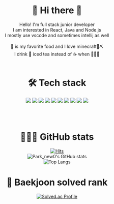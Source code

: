 

<div align="center">
  
  # 👋 Hi there 👋  
  Hello! I'm full stack junior developer  
  I am interested in React, Java and Node.js  
  I mostly use vscode and sometimes intellij as well  
  <br>
  🍕 is my favorite food and I love minecraft💎⛏️  
  I drink 🍋 iced tea instead of ☕️ when 👨🏻‍💻
  <br><br>
  
  # 🛠️ Tech stack
  <img src="https://img.shields.io/badge/java-007396?style=for-the-badge&logo=java&logoColor=white">
  <img src="https://img.shields.io/badge/html5-E34F26?style=for-the-badge&logo=html5&logoColor=white">
  <img src="https://img.shields.io/badge/css-1572B6?style=for-the-badge&logo=css3&logoColor=white">
  <img src="https://img.shields.io/badge/javascript-F7DF1E?style=for-the-badge&logo=javascript&logoColor=black">
  <img src="https://img.shields.io/badge/mysql-4479A1?style=for-the-badge&logo=mysql&logoColor=white">
  <img src="https://img.shields.io/badge/react-61DAFB?style=for-the-badge&logo=react&logoColor=black">
  <img src="https://img.shields.io/badge/socket.io-010101?style=for-the-badge&logo=socket.io&logoColor=white">
  <img src="https://img.shields.io/badge/springboot-6DB33F?style=for-the-badge&logo=springboot&logoColor=white">
  <img src="https://img.shields.io/badge/git-F05032?style=for-the-badge&logo=git&logoColor=white">
  <img src="https://img.shields.io/badge/github-181717?style=for-the-badge&logo=github&logoColor=white">
  
  <br><br>
  
# 👨🏻‍💻 GitHub stats
[![Hits](https://hits.seeyoufarm.com/api/count/incr/badge.svg?url=https%3A%2F%2Fgithub.com%2Fparknew0%2F&count_bg=%23FF00DD&title_bg=%23555555&icon=&icon_color=%23E7E7E7&title=hits&edge_flat=false)](https://hits.seeyoufarm.com)  
![Park_new0's GitHub stats](https://github-readme-stats.vercel.app/api?username=parknew0&show_icons=true&theme=radical)   
![Top Langs](https://github-readme-stats.vercel.app/api/top-langs/?username=parknew0&layout=compact&theme=dark) 
    
# 🏅 Baekjoon solved rank
[![Solved.ac Profile](http://mazassumnida.wtf/api/generate_badge?boj=park_new0)](https://solved.ac/parknew0)  
  
</div>





